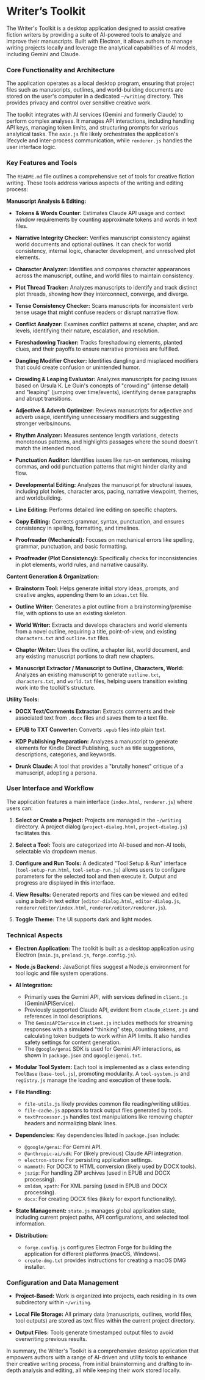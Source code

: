 # Writer’s Toolkit

The Writer's Toolkit is a desktop application designed to assist creative fiction writers by providing a suite of AI-powered tools to analyze and improve their manuscripts. Built with Electron, it allows authors to manage writing projects locally and leverage the analytical capabilities of AI models, including Gemini and Claude.

### Core Functionality and Architecture

The application operates as a local desktop program, ensuring that project files such as manuscripts, outlines, and world-building documents are stored on the user's computer in a dedicated `~/writing` directory. This provides privacy and control over sensitive creative work.

The toolkit integrates with AI services (Gemini and formerly Claude) to perform complex analyses. It manages API interactions, including handling API keys, managing token limits, and structuring prompts for various analytical tasks. The `main.js` file likely orchestrates the application's lifecycle and inter-process communication, while `renderer.js` handles the user interface logic.

### Key Features and Tools

The `README.md` file outlines a comprehensive set of tools for creative fiction writing. These tools address various aspects of the writing and editing process:

**Manuscript Analysis & Editing:**

* **Tokens & Words Counter:** Estimates Claude API usage and context window requirements by counting approximate tokens and words in text files.

* **Narrative Integrity Checker:** Verifies manuscript consistency against world documents and optional outlines. It can check for world consistency, internal logic, character development, and unresolved plot elements.

* **Character Analyzer:** Identifies and compares character appearances across the manuscript, outline, and world files to maintain consistency.

* **Plot Thread Tracker:** Analyzes manuscripts to identify and track distinct plot threads, showing how they interconnect, converge, and diverge.

* **Tense Consistency Checker:** Scans manuscripts for inconsistent verb tense usage that might confuse readers or disrupt narrative flow.

* **Conflict Analyzer:** Examines conflict patterns at scene, chapter, and arc levels, identifying their nature, escalation, and resolution.

* **Foreshadowing Tracker:** Tracks foreshadowing elements, planted clues, and their payoffs to ensure narrative promises are fulfilled.

* **Dangling Modifier Checker:** Identifies dangling and misplaced modifiers that could create confusion or unintended humor.

* **Crowding & Leaping Evaluator:** Analyzes manuscripts for pacing issues based on Ursula K. Le Guin's concepts of "crowding" (intense detail) and "leaping" (jumping over time/events), identifying dense paragraphs and abrupt transitions.

* **Adjective & Adverb Optimizer:** Reviews manuscripts for adjective and adverb usage, identifying unnecessary modifiers and suggesting stronger verbs/nouns.

* **Rhythm Analyzer:** Measures sentence length variations, detects monotonous patterns, and highlights passages where the sound doesn't match the intended mood.

* **Punctuation Auditor:** Identifies issues like run-on sentences, missing commas, and odd punctuation patterns that might hinder clarity and flow.

* **Developmental Editing:** Analyzes the manuscript for structural issues, including plot holes, character arcs, pacing, narrative viewpoint, themes, and worldbuilding.

* **Line Editing:** Performs detailed line editing on specific chapters.

* **Copy Editing:** Corrects grammar, syntax, punctuation, and ensures consistency in spelling, formatting, and timelines.

* **Proofreader (Mechanical):** Focuses on mechanical errors like spelling, grammar, punctuation, and basic formatting.

* **Proofreader (Plot Consistency):** Specifically checks for inconsistencies in plot elements, world rules, and narrative causality.


**Content Generation & Organization:**

* **Brainstorm Tool:** Helps generate initial story ideas, prompts, and creative angles, appending them to an `ideas.txt` file.

* **Outline Writer:** Generates a plot outline from a brainstorming/premise file, with options to use an existing skeleton.

* **World Writer:** Extracts and develops characters and world elements from a novel outline, requiring a title, point-of-view, and existing `characters.txt` and `outline.txt` files.

* **Chapter Writer:** Uses the outline, a chapter list, world document, and any existing manuscript portions to draft new chapters.

* **Manuscript Extractor / Manuscript to Outline, Characters, World:** Analyzes an existing manuscript to generate `outline.txt`, `characters.txt`, and `world.txt` files, helping users transition existing work into the toolkit's structure.


**Utility Tools:**

* **DOCX Text/Comments Extractor:** Extracts comments and their associated text from `.docx` files and saves them to a text file.

* **EPUB to TXT Converter:** Converts `.epub` files into plain text.

* **KDP Publishing Preparation:** Analyzes a manuscript to generate elements for Kindle Direct Publishing, such as title suggestions, descriptions, categories, and keywords.

* **Drunk Claude:** A tool that provides a "brutally honest" critique of a manuscript, adopting a persona.


### User Interface and Workflow

The application features a main interface (`index.html`, `renderer.js`) where users can:

1.  **Select or Create a Project:** Projects are managed in the `~/writing` directory. A project dialog (`project-dialog.html`, `project-dialog.js`) facilitates this.

2.  **Select a Tool:** Tools are categorized into AI-based and non-AI tools, selectable via dropdown menus.

3.  **Configure and Run Tools:** A dedicated "Tool Setup & Run" interface (`tool-setup-run.html`, `tool-setup-run.js`) allows users to configure parameters for the selected tool and then execute it. Output and progress are displayed in this interface.

4.  **View Results:** Generated reports and files can be viewed and edited using a built-in text editor (`editor-dialog.html`, `editor-dialog.js`, `renderer/editor/index.html`, `renderer/editor/renderer.js`).

5.  **Toggle Theme:** The UI supports dark and light modes.


### Technical Aspects

* **Electron Application:** The toolkit is built as a desktop application using Electron (`main.js`, `preload.js`, `forge.config.js`).

* **Node.js Backend:** JavaScript files suggest a Node.js environment for tool logic and file system operations.

* **AI Integration:**
    * Primarily uses the Gemini API, with services defined in `client.js` (GeminiAPIService).
    * Previously supported Claude API, evident from `claude_client.js` and references in tool descriptions.
    * The `GeminiAPIService` in `client.js` includes methods for streaming responses with a simulated "thinking" step, counting tokens, and calculating token budgets to work within API limits. It also handles safety settings for content generation.
    * The `@google/genai` SDK is used for Gemini API interactions, as shown in `package.json` and `@google:genai.txt`.
* **Modular Tool System:** Each tool is implemented as a class extending `ToolBase` (`base-tool.js`), promoting modularity. A `tool-system.js` and `registry.js` manage the loading and execution of these tools.

* **File Handling:**
    * `file-utils.js` likely provides common file reading/writing utilities.
    * `file-cache.js` appears to track output files generated by tools.
    * `textProcessor.js` handles text manipulations like removing chapter headers and normalizing blank lines.

* **Dependencies:** Key dependencies listed in `package.json` include:
    * `@google/genai`: For Gemini API.
    * `@anthropic-ai/sdk`: For (likely previous) Claude API integration.
    * `electron-store`: For persisting application settings.
    * `mammoth`: For DOCX to HTML conversion (likely used by DOCX tools).
    * `jszip`: For handling ZIP archives (used in EPUB and DOCX processing).
    * `xmldom`, `xpath`: For XML parsing (used in EPUB and DOCX processing).
    * `docx`: For creating DOCX files (likely for export functionality).

* **State Management:** `state.js` manages global application state, including current project paths, API configurations, and selected tool information.
* **Distribution:**
    * `forge.config.js` configures Electron Forge for building the application for different platforms (macOS, Windows).
    * `create-dmg.txt` provides instructions for creating a macOS DMG installer.


### Configuration and Data Management

* **Project-Based:** Work is organized into projects, each residing in its own subdirectory within `~/writing`.

* **Local File Storage:** All primary data (manuscripts, outlines, world files, tool outputs) are stored as text files within the current project directory.

* **Output Files:** Tools generate timestamped output files to avoid overwriting previous results.

In summary, the Writer's Toolkit is a comprehensive desktop application that empowers authors with a range of AI-driven and utility tools to enhance their creative writing process, from initial brainstorming and drafting to in-depth analysis and editing, all while keeping their work stored locally.
